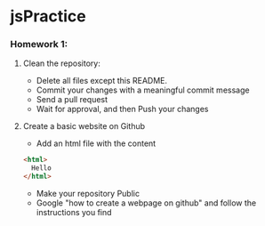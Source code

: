 # jsPractice

### Homework 1:

1. Clean the repository:

   - Delete all files except this README.
   - Commit your changes with a meaningful commit message
   - Send a pull request
   - Wait for approval, and then Push your changes

2. Create a basic website on Github
   - Add an html file with the content
   ```html
   <html>
     Hello
   </html>
   ```
   - Make your repository Public
   - Google "how to create a webpage on github" and follow the instructions you find
